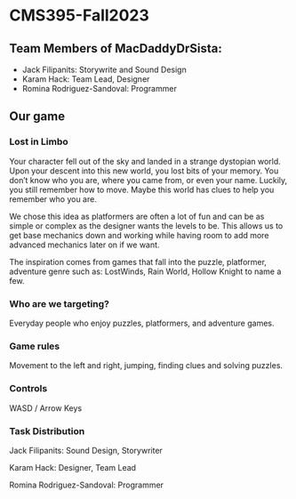 # CMS395-Fall2023

## Team Members of MacDaddyDrSista:
- Jack Filipanits: Storywrite and Sound Design
- Karam Hack: Team Lead, Designer
- Romina Rodriguez-Sandoval: Programmer

## Our game
### Lost in Limbo
Your character fell out of the sky and landed in a strange dystopian world. Upon your descent into this new world, you lost bits of your memory. You don’t know who you are, where you came from, or even your name. Luckily, you still remember how to move. Maybe this world has clues to help you remember who you are.

We chose this idea as platformers are often a lot of fun and can be as simple or complex as the designer wants the levels to be. This allows us to get base mechanics down and working while having room to add more advanced mechanics later on if we want.

The inspiration comes from games that fall into the puzzle, platformer, adventure genre such as: LostWinds, Rain World, Hollow Knight to name a few.

### Who are we targeting?
Everyday people who enjoy puzzles, platformers, and adventure games.

### Game rules
Movement to the left and right, jumping, finding clues and solving puzzles.

### Controls
WASD / Arrow Keys

### Task Distribution
Jack Filipanits: Sound Design, Storywriter

Karam Hack: Designer, Team Lead

Romina Rodriguez-Sandoval: Programmer
